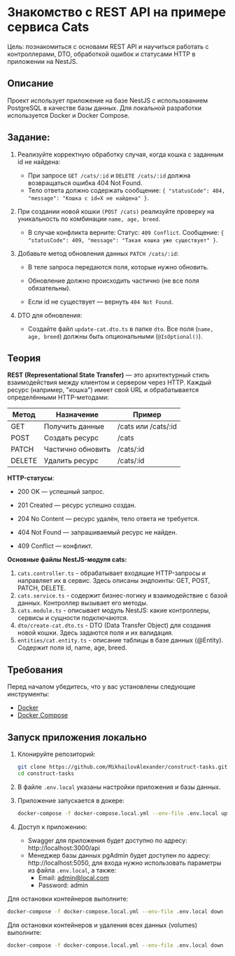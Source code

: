 # Знакомство с REST API на примере сервиса Cats

Цель: познакомиться с основами REST API и научиться работать с контроллерами, DTO, обработкой ошибок и статусами HTTP в приложении на NestJS.

## Описание

Проект использует приложение на базе NestJS с использованием PostgreSQL в качестве базы данных. Для локальной разработки используется Docker и Docker Compose.

## Задание:

1. Реализуйте корректную обработку случая, когда кошка с заданным id не найдена:
    + При запросе `GET /cats/:id` и `DELETE /cats/:id` должна возвращаться ошибка 404 Not Found.
    + Тело ответа должно содержать сообщение:
`{ "statusCode": 404, "message": "Кошка с id=X не найдена" }`.

2. При создании новой кошки `(POST /cats)` реализуйте проверку на уникальность по комбинации `name, age, breed`.
    + В случае конфликта верните: Статус: `409 Conflict`. Сообщение: `{ "statusCode": 409, "message": "Такая кошка уже существует" }`.

3. Добавьте метод обновления данных `PATCH /cats/:id`:
    + В теле запроса передаются поля, которые нужно обновить.

    + Обновление должно происходить частично (не все поля обязательны).

    + Если id не существует — вернуть `404 Not Found`.
  
4. DTO для обновления:
    + Создайте файл `update-cat.dto.ts` в папке `dto`. Все поля (`name, age, breed`) должны быть опциональными (`@IsOptional()`).

## Теория

**REST (Representational State Transfer)** — это архитектурный стиль взаимодействия между клиентом и сервером через HTTP. Каждый ресурс (например, "кошка") имеет свой URL и обрабатывается определёнными HTTP-методами:

| Метод | Назначение | Пример |
|-----------|-----------|-----------|
| GET | Получить данные | /cats или /cats/:id |
| POST | Создать ресурс | /cats |
| PATCH | Частично обновить | /cats/:id |
| DELETE | Удалить  ресурс | /cats/:id |

**HTTP-статусы**:

+ 200 OK — успешный запрос.

+ 201 Created — ресурс успешно создан.

+ 204 No Content — ресурс удалён, тело ответа не требуется.

+ 404 Not Found — запрашиваемый ресурс не найден.

+ 409 Conflict — конфликт.

**Основные файлы NestJS-модуля cats:**

1. `cats.controller.ts` - обрабатывает входящие HTTP-запросы и направляет их в сервис. Здесь описаны эндпоинты: GET, POST, PATCH, DELETE.
2. `cats.service.ts` - содержит бизнес-логику и взаимодействие с базой данных. Контроллер вызывает его методы.
3. `cats.module.ts` - описывает модуль NestJS: какие контроллеры, сервисы и сущности подключаются.
4. `dto/create-cat.dto.ts` - DTO (Data Transfer Object) для создания новой кошки. Здесь задаются поля и их валидация.
5. `entities/cat.entity.ts` - описание таблицы в базе данных (@Entity). Содержит поля id, name, age, breed.


## Требования

Перед началом убедитесь, что у вас установлены следующие инструменты:

- [Docker](https://www.docker.com/)
- [Docker Compose](https://docs.docker.com/compose/)

## Запуск приложения локально

1. Клонируйте репозиторий:

   ```bash
   git clone https://github.com/MikhailovAlexander/construct-tasks.git
   cd construct-tasks
   ```

2. В файле `.env.local` указаны настройки приложения и базы данных.
3. Приложение запускается в докере:
    
    ```bash
    docker-compose -f docker-compose.local.yml --env-file .env.local up -d
    ```

4. Доступ к приложению:
    - Swagger для приложения будет доступно по адресу: http://localhost:3000/api
    - Менеджер базы данных pgAdmin будет доступен по адресу: http://localhost:5050, для входа нужно использовать параметры из файла `.env.local`, а также:
        * Email: admin@local.com
        * Password: admin
    
Для остановки контейнеров выполните:

```bash
docker-compose -f docker-compose.local.yml --env-file .env.local down
```

Для остановки контейнеров и удаления всех данных (volumes) выполните:

```bash
docker-compose -f docker-compose.local.yml --env-file .env.local down -v
```
